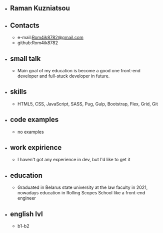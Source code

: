 - ## Raman Kuzniatsou
- ## Contacts
  - e-mail:Rom4ik8782@gmail.com
  - github:Rom4ik8782
- ## small talk
  - Main goal of my education is become a good one front-end developer and full-stuck developer in future.
- ## skills
  - HTML5, CSS, JavaScript, SASS, Pug, Gulp, Bootstrap, Flex, Grid, Git
- ## code examples
  - no examples
- ## work expirience
  - I haven't got any experience in dev, but I'd like to get it
- ## education
  - Graduated in Belarus state university at the law faculty in 2021, nowadays education in Rolling Scopes School like a front-end engineer
- ## english lvl
  - b1-b2
